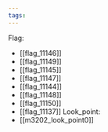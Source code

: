 ```yaml
---
tags:
---
```

Flag:
- [[flag_11146]]
- [[flag_11149]]
- [[flag_11145]]
- [[flag_11147]]
- [[flag_11144]]
- [[flag_11148]]
- [[flag_11150]]
- [[flag_11137]]
Look_point:
- [[m3202_look_point0]]
